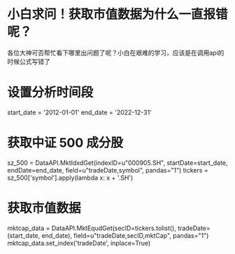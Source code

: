 # 小白求问！获取市值数据为什么一直报错呢？

各位大神可否帮忙看下哪里出问题了呢？小白在艰难的学习，应该是在调用api的时候公式写错了
# 设置分析时间段
start_date = '2012-01-01'
end_date = '2022-12-31'
# 获取中证 500 成分股
sz_500 = DataAPI.MktIdxdGet(indexID=u"000905.SH", startDate=start_date, endDate=end_date, field=u"tradeDate,symbol", pandas="1")
tickers = sz_500['symbol'].apply(lambda x: x + '.SH')
# 获取市值数据
mktcap_data = DataAPI.MktEqudGet(secID=tickers.tolist(), tradeDate=(start_date, end_date), field=u"tradeDate,secID,mktCap", pandas="1")
mktcap_data.set_index('tradeDate', inplace=True)